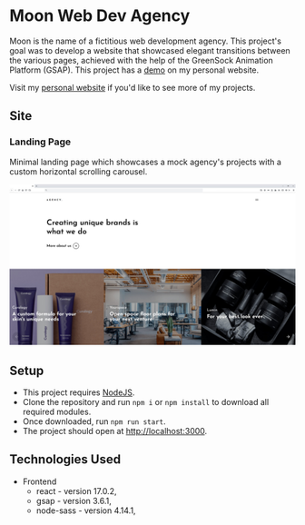 # Moon Web Dev Agency

Moon is the name of a fictitious web development agency. This project's goal was to develop a website that showcased elegant transitions between the various pages, achieved with the help of the GreenSock Animation Platform (GSAP). This project has a [demo](https://luisvilla.xyz/projects/moon/demo) on my personal website.

Visit my [personal website](https://luisvilla.xyz) if you'd like to see more of my projects.

## Site

### Landing Page

Minimal landing page which showcases a mock agency's projects with a custom horizontal scrolling carousel.

![Home Page Screenshot](./src/assets/desktop.jpg)

## Setup

- This project requires [NodeJS](https://nodejs.org/en/).
- Clone the repository and run `npm i` or `npm install` to download all required modules.
- Once downloaded, run `npm run start`.
- The project should open at [http://localhost:3000](http://localhost:3000).

## Technologies Used

- Frontend
  - react - version 17.0.2,
  - gsap - version 3.6.1,
  - node-sass - version 4.14.1,
